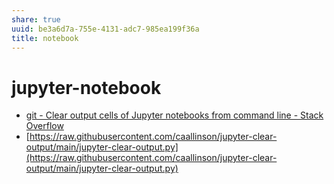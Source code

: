 ```yaml
---
share: true
uuid: be3a6d7a-755e-4131-adc7-985ea199f36a
title: notebook
---
```

# jupyter-notebook

* [git - Clear output cells of Jupyter notebooks from command line - Stack Overflow](https://stackoverflow.com/questions/50506968/clear-output-cells-of-jupyter-notebooks-from-command-line)
* [https://raw.githubusercontent.com/caallinson/jupyter-clear-output/main/jupyter-clear-output.py](https://raw.githubusercontent.com/caallinson/jupyter-clear-output/main/jupyter-clear-output.py)